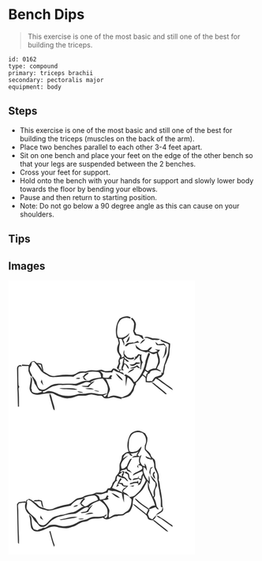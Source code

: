 # Bench Dips
> This exercise is one of the most basic and still one of the best for building the triceps.

``` 
id: 0162 
type: compound 
primary: triceps brachii 
secondary: pectoralis major 
equipment: body 
``` 

## Steps

 - This exercise is one of the most basic and still one of the best for building the triceps (muscles on the back of the arm).
 - Place two benches parallel to each other 3-4 feet apart.
 - Sit on one bench and place your feet on the edge of the other bench so that your legs are suspended between the 2 benches.
 - Cross your feet for support.
 - Hold onto the bench with your hands for support and slowly lower body towards the floor by bending your elbows.
 - Pause and then return to starting position.
 - Note: Do not go below a 90 degree angle as this can cause on your shoulders.

## Tips


## Images

<svg width="284pt" height="208pt" viewBox="0 0 284 208" xmlns="http://www.w3.org/2000/svg"><g fill="#FFF"><path d="M0 0h284v208H0V0m169.21 57.87c-5.84 8.43-6.79 19.37-4.22 29.13.43.28 1.28.84 1.7 1.12.12 2.31.64 4.56 1.29 6.76-1.36 3.19-2.85 6.52-2.53 10.07.08 3.9 2.85 6.89 4.62 10.14-.76 2.96-3.25 5.56-2.38 8.78.9 3.22-2.04 5.69-2.63 8.69.73.92 1.48 1.82 2.26 2.71 1.72-2.68.7-6.29 2.97-8.74-.27-2.04-.78-4.05-.85-6.11 1.76-1.53 4.04-2.24 6.2-3.02-.7 3.08-1.62 6.12-1.91 9.28-.33 2.92-2.83 5.92-1.06 8.81-1.92-.22-4-1.28-5.8-.01l2.93.59c-.73.47-1.47.94-2.21 1.41-2.39-1.91-5.21-4.65-8.55-3.71-.99.94-1.81 2.04-2.7 3.08-3.12.06-6.21.85-9.34.53-1.75-.51-3.36-1.38-5.1-1.92-2.94.2-5.79 1.39-8.78 1.05-4.35-.43-8.83-.68-13.03.79-3.91 1.4-8.18-.21-12.11 1.14-2.67 1.18-4.97 3.13-7.83 3.91-3.59 1.38-7.46.42-11.18.55-6.37-.27-12.64 1.01-18.9 1.99-6.46.64-11.21-4.34-16.53-7.08-.59-3.73-1.63-7.36-2.38-11.05-2.28-1.07-4.76-1.61-7.29-1.39-1.46-1.14-2.93-2.25-4.41-3.36-1.45.35-2.92.61-4.3 1.19-1.49 1.49-2.38 3.45-3.59 5.15-3.54-.33-7.09-.65-10.64-.77l-.48 2.08c3.49-.2 6.99.16 10.48.17-.13 2.39-.3 4.78-.39 7.18 1.31 3.2 2.14 6.67 4.65 9.22.35-.83.69-1.67 1.03-2.51-2.33-3.74-5.37-8.72-2.39-12.95 1.57-2.01 1.76-4.55 1.92-7 .83-.16 2.51-.47 3.34-.63 3.45 3.87 6.83 7.84 9.48 12.31 2.57 4.25 7.28 6.22 11.36 8.64 3.58 3.15 8.66 2.47 13.06 2.41 8.66-.77 17.37-.93 26.05-.51 5.21-4.22 11.99-7.13 18.81-5.82 5.83-2.6 12.49-2.1 18.67-1.34 3.73.94 4.27 5.03 4.63 8.24-6.23.91-12.71 1.59-18.2 4.93-4.13.17-8.49-.11-12.33 1.7-3.44 1.26-6.83 3.25-10.61 3.02-5.67-.28-11.34-.04-17.01.08-6.5-.39-13.49-.67-19.21 2.99-4.39 2.63-9.19 8-14.73 5.24-3.63-.99-4.52-4.98-5.52-8.07-.46-4.87-4.31-8.37-6.98-12.16-.26.96-.53 2.03.1 2.92 1.41 2.93 2.78 5.91 3.54 9.1 3.01 3.1 3.8 7.8 7.29 10.49.85.78 4.06-.2 3.33 1.55-4.71 1.87-10.54 3.41-14.81-.27-.25-1.5-.45-3.03-.61-4.55-.18.13-.53.39-.7.52.61-4.52 1.28-9.04 1.55-13.6.28-2.05-1.13-3.61-2.34-5.04 1.02 5.8-1.23 11.37-1.49 17.1-.32 3.32 1.74 6.31 4.08 8.45 3.79 2.1 8.34 2.28 12.52 1.43 5.94-1.23 12.02-2.05 18.1-1.75 2.84.68 5.01 2.86 7.77 3.75 5.82 1.98 11.71 4.84 18.02 3.61 5.38.14 9.9-3.33 15.18-3.69 3.78-.43 7.64.47 11.37-.5 2.8-.7 5.62-1.98 8.56-1.25 3.96.78 7.86 1.97 11.96 1.75 3.28-.79 4.11 3.48 7.04 3.84 4.42.85 8.66-.87 12.95-1.59 3.65.52 7.08 2.03 10.76 2.43.95 1.84 1.09.78.9-.67 4.96-1.28 10.39-1.4 14.38-5.04 1.42-2.31 3.23-4.39 4.49-6.8.99-3.14 1.1-6.73 3.61-9.15l.12-2.69c3.88-3.19 6.76-7.33 10.04-11.09 1.87 1.58 5.12 2.87 4.58 5.87.04 1.41.07 2.83.09 4.25 5.24 1.24 12.97.84 14.75-5.32 4.33.81 7.2 4.46 10.78 6.71 5.33 3.48 10.19 7.69 15.81 10.72-.67-2.91-3.6-4.09-5.73-5.75-5.87-3.93-11.29-8.47-17.18-12.36 1.92-.66 3.96-1.1 5.72-2.16 1.27-1.33 2.32-2.86 3.52-4.26.04-4.56 1.94-8.9 1.93-13.5 2.15-3.73 3.12-7.99 5.08-11.82 2.19-4.52.99-9.59 2.1-14.33.4-2.12.35-4.28.42-6.43-4.73-2.22-9.46-4.5-14.37-6.26-.13.21-.39.63-.52.83 2.67 4.5 9.05 3.56 12.79 6.84-.4 5.56-.1 11.37-2.29 16.62-1.32 3.16-1.88 6.57-3.13 9.76-2.33 5.43-2.82 11.4-3.89 17.16-.43-.35-1.29-1.06-1.72-1.41l-.2 3.75c-2.75 1.95-6.2 2.36-9.3 3.46-2.16 1.55-3.34 4.05-4.82 6.19-2.61.06-5.21.17-7.81.1-.84-3.55.1-7.01 1.18-10.38 2.02-.76 3.75-1.98 4.07-4.29 3.12-2.22 7.07-2.47 10.73-1.78 1.9.57 3.69 2.13 5.77 1.21-2.11-1.33-4.34-2.45-6.54-3.62.96-4.14 4.85-7.29 4.3-11.79.37-4.39-1.55-8.43-2.88-12.5 1.1-1.41 2.17-2.85 3.21-4.31-2.74-.14-5.41-.72-8.06-1.37 1.45 1.04 2.97 1.97 4.47 2.95-3.99 2.23-9.34 3.15-13.09-.07 1.77-1.73 3.57-3.48 4.74-5.69-3.26-.55-5.15 2.24-7.09 4.31-3.44.57-6.98.53-10.26-.77-2.14-1.47-3.99-3.3-6.06-4.87-.52-.96-1.05-1.9-1.59-2.84-.04 2.26-.01 4.84 1.82 6.48 4.16 3.19 9.39 4.19 14.25 5.84 4.26-3.17 7.62 3.37 12.05 2.33.94-.36 2.82-1.07 3.76-1.43.43 3.02 1.18 5.97 2.12 8.87 1.2 5.14-1.79 9.68-3.51 14.29-4.44-.13-8.81 1.32-12.06 4.4-1.19-.89-2.37-1.77-3.59-2.61 2.11-7.41 3.31-15.1 6.45-22.15.93-1.24-.22-3.76-1.91-2.94-1.88 3.42-2.65 7.44-4.17 11.08-1.35 11.46-6.55 22.22-14.01 30.95-.86 1.33-2.52 1.35-3.88 1.76-2.23-5.63-7.52-8.77-12.65-11.38-.77.47-1.53.95-2.29 1.43.59.43 1.77 1.3 2.35 1.73.05 5.01-.36 10.05.26 15.05 1.01-4.52 1.09-9.22 2.61-13.62 4.47 2.22 6.89 6.65 9.72 10.52-1.54 5.36-3.64 10.93-8.03 14.63-2.71 2.71-6.66 3.28-9.86 5.21-4.5-.49-8.62-2.94-13.2-2.71-3.03 0-5.65 1.75-8.46 2.64-1.54-5.12 4.55-9.09 2.68-14.21-1.49-4.84-3.61-9.49-5.86-14.02 2.94.51 5.92.68 8.89.25-.3-.78-.6-1.55-.89-2.32.23-.98 3.2-2.73.58-2.97-2.03-1.35-2.87 2.33-4.25 3.31-2.95.3-5.93.56-8.8-.42-.01-1.67-.05-3.34-.08-5-1.31-1.49-2.63-2.96-4.02-4.36 2.71.74 5.41 1.57 8.21 1.95 3.31.43 6.64-.82 9.9.18.51-1.48 1.31-2.82 2.32-4.01 1.62 1.41 3.39 2.72 5.57 3.04 3.86.64 6.96 3.21 10.64 4.39l-2.23-3.22c-1.46-.48-2.93-.93-4.41-1.32.11-.69.33-2.07.45-2.76 1.77.15 3.52.44 5.28.7-.4-.7-1.21-2.1-1.61-2.8.83-2.36 1.85-4.64 2.94-6.89 3.34 1.47 3.24 6.03 6.59 7.31-.32-4.17-3.36-7.64-7.44-8.49.09-2.03.24-4.07.45-6.1 1.48 1.18 2.96 2.38 4.32 3.71.72.03 2.15.11 2.87.14-1.49-2.42-3.93-3.92-6.36-5.26-.4-1.01-.79-2.02-1.17-3.03-1.39.6-2.77 1.23-4.12 1.9 1.64-3.76-2.58-5.62-3.26-8.93-.56-3.74-.24-7.56.71-11.21.77-2.81-.59-5.59-1.06-8.33.88 0 2.64.01 3.52.02 1.8 1.77 1.65 4.75 3.33 6.71.09.85.27 2.53.37 3.37 1.74-2.81.61-6.34-1.17-8.84 3.18-3.31 9.37-4.65 9.42-10.11-3.68 4.87-10.11 8.46-16.21 6.54-3.78-5.22-1.71-12.08-1.41-18.01 1.21-3.93 3.14-8.02 6.83-10.19a15.32 15.32 0 0 1 12.27-.38c.44-1.07.75-2.18 1.09-3.28l-.45 1.36c-5.51-3.24-11.82-.94-16.77 2.17m17.01-.11c2.46 2.06 4.92 4.71 5.15 8.08-.49 3.54-.31 7.23-1.61 10.62.77 2.1 1.48 4.24 2.65 6.17 2.27.84 4.79.8 7.03 1.77 2.28 1.22 3.6 3.9 6.16 4.63.1-2.02-1.01-3.75-1.75-5.54-3.02-.82-6.04-1.66-9.12-2.24-.87-1.55-1.76-3.09-2.65-4.63 1.34-3.41 1.82-7.07 2.03-10.71-.47-3.7-2.96-6.81-5.55-9.34-.78.39-1.56.78-2.34 1.19m-2.07 26.58c-1.84 3.07-3.67 6.19-4.83 9.58 4.28-.81 5.27-5.88 4.83-9.58m22.42 2.26c1.79.29 3.59.41 5.38.72 3.01.96 5.73 3.13 9.05 2.82 3.35-.27 7.04.99 10.05-.99-3.86-1.35-7.92-1.29-11.92-1.59-4.12-1.21-8.36-3.29-12.56-.96m-6.04 9.59c3.01-1.9 5.72-4.34 7.85-7.19-3.87.58-6.6 3.64-7.85 7.19m-10.32-1.45l.08-1.07c-3.06.76-6.33.29-9.3 1.35-1.46 1.26-2.65 2.79-3.92 4.23.62.14 1.86.43 2.48.57 1.33-1.05 2.65-2.12 3.94-3.23 5.73-.47 11.19-2.99 16.98-2.39-1.82-.21-2.89-1.09-3.21-2.65-2.38 1.01-4.73 2.06-7.05 3.19m33.3-1.57c.75 1.58 1.36 3.24 2.36 4.68 3.46.45 6.99.46 10.43-.22 1.09.94 2.2 1.86 3.35 2.74-1.67 6.09-1.35 12.86-5.35 18.12 2.54-1.6 3.79-4.4 5.27-6.89 1.77-3.18 1.02-6.94 1.13-10.4-1.38-1.89-2.49-3.99-4.06-5.74-3.03.66-6.08 1.25-9.2 1.02a11.619 11.619 0 0 0-3.93-3.31m-46.95 22.32c1.32.85 2.59 1.78 3.78 2.81 3.66 1.51 8.2 2.53 11.51-.34-.61-.49-1.22-.98-1.82-1.46-2.79 1.8-6.22.72-9.17-.01-1.51-1.74-2.89-3.58-4.49-5.24.06-1.94.09-3.88.02-5.81-1.72 3.25-1.64 6.86.17 10.05m15.47.19c.39.64.76 1.28 1.13 1.92-.96 1.23-1.9 2.48-2.78 3.77 3.8-1.46 6.69-4.5 8.75-7.94.45.54.9 1.08 1.36 1.62-2.07 4.18 1.77 7.92.63 12.07-.34 2.49-.4 5-.47 7.51l1.25-.05c.18-3.71.71-7.44 2.59-10.69-2.83-3.35-2.25-7.68-1.94-11.71l.27-.21-2.43.52c-3.7-3.46-4.29 4.81-8.36 3.19m-7.72 11.72c2.88 3.56 8.03 2.33 10.72-.8 2.18-.04 4.43-.3 6.21-1.73-2.41-.36-4.83-.51-7.26-.68-2.2 3.36-6.06 3.48-9.67 3.21m-171 5.75c.06 10.29.52 20.57.46 30.86.71 9.12.58 18.29.94 27.43h1.57c-.04-9.19.11-18.38-.73-27.54 1.05-1.38 1.68-3.43.04-4.62-.48-7.43-.24-14.88-.42-22.31.07-1.83-.22-3.76.45-5.5.71-2.07 3.41-.79 4.92-1.29-.52-.66-1.03-1.32-1.55-1.98-2.92-.13-5.63 1.94-5.68 4.95m171.71-.12c3.59 1.21 7.19.21 10.04-2.12 1.55 1.06 3.08 2.68 5.13 1.74a189.56 189.56 0 0 1-4.23-4.28c-3.2 2.59-7.2 3.28-10.94 4.66m-3.4 7.53c3.37-2.27 7.98-3.33 10.19-6.93-4.21.83-8.06 3.11-10.19 6.93m-67.12 4.47c-1.12-.01-2.24-.03-3.35-.04l2.72.07-3.09 3.41c1.18-.91 2.27-1.95 3.34-2.99-.76 3.34 1.72 6.37 5.18 5.47-1.4-1.32-3.18-2.32-4.07-4.1 1.73-2.27 4.21-3.75 6.44-5.46l.16-1.9c-2.78 1.32-5.97 2.54-7.33 5.54m48.77-4c2.75 4.27 6.06 8.43 10.61 10.87-.15-.57-.46-1.69-.62-2.25-2.86-3.34-6.04-6.57-9.99-8.62m-60.98 7.61c2.47.58 5.16 1.01 7.45-.37-2.43-1.29-5.07-.64-7.45.37m-51.47 1.61c-.47 1.21-.94 2.43-1.42 3.65 1.23 1.8 2.54 3.55 3.84 5.31-.78-3-1.67-5.96-2.42-8.96m166.88 4.24c6.62 6.54 14.42 11.73 21.29 17.99.56-.04 1.67-.11 2.23-.15-4.71-4.87-10.4-8.64-15.49-13.08-2.53-1.79-4.62-4.79-8.03-4.76M62.87 171.24c-.06.94-.16 2.81-.21 3.74 1.39 5.4 3.16 10.69 4.55 16.08.64 2.16.96 4.73 3.15 5.96.63-4.55-1.68-8.76-2.68-13.09-1.54-4.25-1.61-9.23-4.81-12.69z"/><path d="M45.06 126.74c1.45.34 2.91.68 4.37 1.01.79 2.86 1.55 5.72 2.32 8.58-1.44-3.72-4.22-6.55-6.69-9.59zM204.71 142.25c1.1-1.82 2.13-3.69 3.37-5.43 1.48.9 2.88 1.95 4.28 2.99-.75.71-1.5 1.41-2.24 2.12-.24 1.35-.48 2.71-.74 4.06-1.55-1.26-3.09-2.53-4.67-3.74zM124.83 154.19c5.87-3.31 12.4-5.82 19.27-5.14 2.91 3.92 6.48 7.9 7 12.97.8 3.04.03 6.11-.58 9.11-2.87.5-5.66 1.46-8.58 1.66-4.75-.05-9.29-1.7-14.01-2.01-5.01-.57-9.85 1.4-14.85 1.19-2.56.07-5.22-.3-7.68.61-7.23 2.94-15.34 3.13-22.94 1.73-6.8-1.36-12.48-6.21-19.56-6.52-3.61-1-6.43 2.92-9.95 2.1-.2-.35-.59-1.06-.78-1.41 6.63-1.23 11.07-7.18 17.72-8.31 3.03-.52 5.96-2.01 9.09-1.71 5.34.38 10.68-.51 16.02.07 3.63-.03 7.34 1.98 10.86.34 3.12-1.3 6.42-2.17 9.47-3.64 3.28-1.6 7.26-1.33 10.42.42-1.94 1.07-3.45 2.69-5.12 4.11-3.13.42-6.32-.06-9.46.38 3.45 1.53 7.26 1.49 10.95 1.66 1.41-1.5 2.74-3.08 4.09-4.63 2.09-1.24 3.66-3.11 5.27-4.88-1.24.54-3.73 1.63-4.97 2.17l1.08.87c-.92-.38-1.85-.76-2.76-1.14m-47.43 9.23c6.98 2.17 14.39 1.14 21.54 2.07 2.08.25 4.19.27 6.28.17-4.04-2.14-8.76-2.16-13.21-2.28-4.87-.01-9.74-.16-14.61.04m39.32.57c4.45.91 9.04 1 13.57 1.2-3.97-2.63-9.13-1.89-13.57-1.2m13.7 2.97c2.3.86 4.69 1.45 7.11 1.87l.12-.96c-2.41-.28-4.8-1.83-7.23-.91m-25.37 1.06c2.33 2.61 6.09 2.21 9.26 2.61-2.64-2.03-6.1-2.21-9.26-2.61zM144.33 174.65c2.14-.96 4.22-2.06 6.35-3.06-.65 2.19-2.34 3.65-3.95 5.13l-2.4-2.07z"/></g><g fill="#333"><path d="M169.21 57.87c4.95-3.11 11.26-5.41 16.77-2.17l.45-1.36c-.34 1.1-.65 2.21-1.09 3.28a15.32 15.32 0 0 0-12.27.38c-3.69 2.17-5.62 6.26-6.83 10.19-.3 5.93-2.37 12.79 1.41 18.01 6.1 1.92 12.53-1.67 16.21-6.54-.05 5.46-6.24 6.8-9.42 10.11 1.78 2.5 2.91 6.03 1.17 8.84-.1-.84-.28-2.52-.37-3.37-1.68-1.96-1.53-4.94-3.33-6.71-.88-.01-2.64-.02-3.52-.02.47 2.74 1.83 5.52 1.06 8.33-.95 3.65-1.27 7.47-.71 11.21.68 3.31 4.9 5.17 3.26 8.93 1.35-.67 2.73-1.3 4.12-1.9.38 1.01.77 2.02 1.17 3.03 2.43 1.34 4.87 2.84 6.36 5.26-.72-.03-2.15-.11-2.87-.14-1.36-1.33-2.84-2.53-4.32-3.71-.21 2.03-.36 4.07-.45 6.1 4.08.85 7.12 4.32 7.44 8.49-3.35-1.28-3.25-5.84-6.59-7.31-1.09 2.25-2.11 4.53-2.94 6.89.4.7 1.21 2.1 1.61 2.8-1.76-.26-3.51-.55-5.28-.7-.12.69-.34 2.07-.45 2.76 1.48.39 2.95.84 4.41 1.32l2.23 3.22c-3.68-1.18-6.78-3.75-10.64-4.39-2.18-.32-3.95-1.63-5.57-3.04-1.01 1.19-1.81 2.53-2.32 4.01-3.26-1-6.59.25-9.9-.18-2.8-.38-5.5-1.21-8.21-1.95 1.39 1.4 2.71 2.87 4.02 4.36.03 1.66.07 3.33.08 5 2.87.98 5.85.72 8.8.42 1.38-.98 2.22-4.66 4.25-3.31 2.62.24-.35 1.99-.58 2.97.29.77.59 1.54.89 2.32-2.97.43-5.95.26-8.89-.25 2.25 4.53 4.37 9.18 5.86 14.02 1.87 5.12-4.22 9.09-2.68 14.21 2.81-.89 5.43-2.64 8.46-2.64 4.58-.23 8.7 2.22 13.2 2.71 3.2-1.93 7.15-2.5 9.86-5.21 4.39-3.7 6.49-9.27 8.03-14.63-2.83-3.87-5.25-8.3-9.72-10.52-1.52 4.4-1.6 9.1-2.61 13.62-.62-5-.21-10.04-.26-15.05-.58-.43-1.76-1.3-2.35-1.73.76-.48 1.52-.96 2.29-1.43 5.13 2.61 10.42 5.75 12.65 11.38 1.36-.41 3.02-.43 3.88-1.76 7.46-8.73 12.66-19.49 14.01-30.95 1.52-3.64 2.29-7.66 4.17-11.08 1.69-.82 2.84 1.7 1.91 2.94-3.14 7.05-4.34 14.74-6.45 22.15 1.22.84 2.4 1.72 3.59 2.61 3.25-3.08 7.62-4.53 12.06-4.4 1.72-4.61 4.71-9.15 3.51-14.29-.94-2.9-1.69-5.85-2.12-8.87-.94.36-2.82 1.07-3.76 1.43-4.43 1.04-7.79-5.5-12.05-2.33-4.86-1.65-10.09-2.65-14.25-5.84-1.83-1.64-1.86-4.22-1.82-6.48.54.94 1.07 1.88 1.59 2.84 2.07 1.57 3.92 3.4 6.06 4.87 3.28 1.3 6.82 1.34 10.26.77 1.94-2.07 3.83-4.86 7.09-4.31-1.17 2.21-2.97 3.96-4.74 5.69 3.75 3.22 9.1 2.3 13.09.07-1.5-.98-3.02-1.91-4.47-2.95 2.65.65 5.32 1.23 8.06 1.37-1.04 1.46-2.11 2.9-3.21 4.31 1.33 4.07 3.25 8.11 2.88 12.5.55 4.5-3.34 7.65-4.3 11.79 2.2 1.17 4.43 2.29 6.54 3.62-2.08.92-3.87-.64-5.77-1.21-3.66-.69-7.61-.44-10.73 1.78-.32 2.31-2.05 3.53-4.07 4.29-1.08 3.37-2.02 6.83-1.18 10.38 2.6.07 5.2-.04 7.81-.1 1.48-2.14 2.66-4.64 4.82-6.19 3.1-1.1 6.55-1.51 9.3-3.46l.2-3.75c.43.35 1.29 1.06 1.72 1.41 1.07-5.76 1.56-11.73 3.89-17.16 1.25-3.19 1.81-6.6 3.13-9.76 2.19-5.25 1.89-11.06 2.29-16.62-3.74-3.28-10.12-2.34-12.79-6.84.13-.2.39-.62.52-.83 4.91 1.76 9.64 4.04 14.37 6.26-.07 2.15-.02 4.31-.42 6.43-1.11 4.74.09 9.81-2.1 14.33-1.96 3.83-2.93 8.09-5.08 11.82.01 4.6-1.89 8.94-1.93 13.5-1.2 1.4-2.25 2.93-3.52 4.26-1.76 1.06-3.8 1.5-5.72 2.16 5.89 3.89 11.31 8.43 17.18 12.36 2.13 1.66 5.06 2.84 5.73 5.75-5.62-3.03-10.48-7.24-15.81-10.72-3.58-2.25-6.45-5.9-10.78-6.71-1.78 6.16-9.51 6.56-14.75 5.32-.02-1.42-.05-2.84-.09-4.25.54-3-2.71-4.29-4.58-5.87-3.28 3.76-6.16 7.9-10.04 11.09l-.12 2.69c-2.51 2.42-2.62 6.01-3.61 9.15-1.26 2.41-3.07 4.49-4.49 6.8-3.99 3.64-9.42 3.76-14.38 5.04.19 1.45.05 2.51-.9.67-3.68-.4-7.11-1.91-10.76-2.43-4.29.72-8.53 2.44-12.95 1.59-2.93-.36-3.76-4.63-7.04-3.84-4.1.22-8-.97-11.96-1.75-2.94-.73-5.76.55-8.56 1.25-3.73.97-7.59.07-11.37.5-5.28.36-9.8 3.83-15.18 3.69-6.31 1.23-12.2-1.63-18.02-3.61-2.76-.89-4.93-3.07-7.77-3.75-6.08-.3-12.16.52-18.1 1.75-4.18.85-8.73.67-12.52-1.43-2.34-2.14-4.4-5.13-4.08-8.45.26-5.73 2.51-11.3 1.49-17.1 1.21 1.43 2.62 2.99 2.34 5.04-.27 4.56-.94 9.08-1.55 13.6.17-.13.52-.39.7-.52.16 1.52.36 3.05.61 4.55 4.27 3.68 10.1 2.14 14.81.27.73-1.75-2.48-.77-3.33-1.55-3.49-2.69-4.28-7.39-7.29-10.49-.76-3.19-2.13-6.17-3.54-9.1-.63-.89-.36-1.96-.1-2.92 2.67 3.79 6.52 7.29 6.98 12.16 1 3.09 1.89 7.08 5.52 8.07 5.54 2.76 10.34-2.61 14.73-5.24 5.72-3.66 12.71-3.38 19.21-2.99 5.67-.12 11.34-.36 17.01-.08 3.78.23 7.17-1.76 10.61-3.02 3.84-1.81 8.2-1.53 12.33-1.7 5.49-3.34 11.97-4.02 18.2-4.93-.36-3.21-.9-7.3-4.63-8.24-6.18-.76-12.84-1.26-18.67 1.34-6.82-1.31-13.6 1.6-18.81 5.82-8.68-.42-17.39-.26-26.05.51-4.4.06-9.48.74-13.06-2.41-4.08-2.42-8.79-4.39-11.36-8.64-2.65-4.47-6.03-8.44-9.48-12.31-.83.16-2.51.47-3.34.63-.16 2.45-.35 4.99-1.92 7-2.98 4.23.06 9.21 2.39 12.95-.34.84-.68 1.68-1.03 2.51-2.51-2.55-3.34-6.02-4.65-9.22.09-2.4.26-4.79.39-7.18-3.49-.01-6.99-.37-10.48-.17l.48-2.08c3.55.12 7.1.44 10.64.77 1.21-1.7 2.1-3.66 3.59-5.15 1.38-.58 2.85-.84 4.3-1.19 1.48 1.11 2.95 2.22 4.41 3.36 2.53-.22 5.01.32 7.29 1.39.75 3.69 1.79 7.32 2.38 11.05 5.32 2.74 10.07 7.72 16.53 7.08 6.26-.98 12.53-2.26 18.9-1.99 3.72-.13 7.59.83 11.18-.55 2.86-.78 5.16-2.73 7.83-3.91 3.93-1.35 8.2.26 12.11-1.14 4.2-1.47 8.68-1.22 13.03-.79 2.99.34 5.84-.85 8.78-1.05 1.74.54 3.35 1.41 5.1 1.92 3.13.32 6.22-.47 9.34-.53.89-1.04 1.71-2.14 2.7-3.08 3.34-.94 6.16 1.8 8.55 3.71.74-.47 1.48-.94 2.21-1.41l-2.93-.59c1.8-1.27 3.88-.21 5.8.01-1.77-2.89.73-5.89 1.06-8.81.29-3.16 1.21-6.2 1.91-9.28-2.16.78-4.44 1.49-6.2 3.02.07 2.06.58 4.07.85 6.11-2.27 2.45-1.25 6.06-2.97 8.74-.78-.89-1.53-1.79-2.26-2.71.59-3 3.53-5.47 2.63-8.69-.87-3.22 1.62-5.82 2.38-8.78-1.77-3.25-4.54-6.24-4.62-10.14-.32-3.55 1.17-6.88 2.53-10.07-.65-2.2-1.17-4.45-1.29-6.76-.42-.28-1.27-.84-1.7-1.12-2.57-9.76-1.62-20.7 4.22-29.13M45.06 126.74c2.47 3.04 5.25 5.87 6.69 9.59-.77-2.86-1.53-5.72-2.32-8.58-1.46-.33-2.92-.67-4.37-1.01m159.65 15.51c1.58 1.21 3.12 2.48 4.67 3.74.26-1.35.5-2.71.74-4.06.74-.71 1.49-1.41 2.24-2.12-1.4-1.04-2.8-2.09-4.28-2.99-1.24 1.74-2.27 3.61-3.37 5.43m-79.88 11.94c.91.38 1.84.76 2.76 1.14l-1.08-.87c1.24-.54 3.73-1.63 4.97-2.17-1.61 1.77-3.18 3.64-5.27 4.88-1.35 1.55-2.68 3.13-4.09 4.63-3.69-.17-7.5-.13-10.95-1.66 3.14-.44 6.33.04 9.46-.38 1.67-1.42 3.18-3.04 5.12-4.11-3.16-1.75-7.14-2.02-10.42-.42-3.05 1.47-6.35 2.34-9.47 3.64-3.52 1.64-7.23-.37-10.86-.34-5.34-.58-10.68.31-16.02-.07-3.13-.3-6.06 1.19-9.09 1.71-6.65 1.13-11.09 7.08-17.72 8.31.19.35.58 1.06.78 1.41 3.52.82 6.34-3.1 9.95-2.1 7.08.31 12.76 5.16 19.56 6.52 7.6 1.4 15.71 1.21 22.94-1.73 2.46-.91 5.12-.54 7.68-.61 5 .21 9.84-1.76 14.85-1.19 4.72.31 9.26 1.96 14.01 2.01 2.92-.2 5.71-1.16 8.58-1.66.61-3 1.38-6.07.58-9.11-.52-5.07-4.09-9.05-7-12.97-6.87-.68-13.4 1.83-19.27 5.14m19.5 20.46l2.4 2.07c1.61-1.48 3.3-2.94 3.95-5.13-2.13 1-4.21 2.1-6.35 3.06z"/><path d="M186.22 57.76c.78-.41 1.56-.8 2.34-1.19 2.59 2.53 5.08 5.64 5.55 9.34-.21 3.64-.69 7.3-2.03 10.71.89 1.54 1.78 3.08 2.65 4.63 3.08.58 6.1 1.42 9.12 2.24.74 1.79 1.85 3.52 1.75 5.54-2.56-.73-3.88-3.41-6.16-4.63-2.24-.97-4.76-.93-7.03-1.77-1.17-1.93-1.88-4.07-2.65-6.17 1.3-3.39 1.12-7.08 1.61-10.62-.23-3.37-2.69-6.02-5.15-8.08zM184.15 84.34c.44 3.7-.55 8.77-4.83 9.58 1.16-3.39 2.99-6.51 4.83-9.58zM206.57 86.6c4.2-2.33 8.44-.25 12.56.96 4 .3 8.06.24 11.92 1.59-3.01 1.98-6.7.72-10.05.99-3.32.31-6.04-1.86-9.05-2.82-1.79-.31-3.59-.43-5.38-.72zM200.53 96.19c1.25-3.55 3.98-6.61 7.85-7.19-2.13 2.85-4.84 5.29-7.85 7.19zM190.21 94.74c2.32-1.13 4.67-2.18 7.05-3.19.32 1.56 1.39 2.44 3.21 2.65-5.79-.6-11.25 1.92-16.98 2.39-1.29 1.11-2.61 2.18-3.94 3.23-.62-.14-1.86-.43-2.48-.57 1.27-1.44 2.46-2.97 3.92-4.23 2.97-1.06 6.24-.59 9.3-1.35l-.08 1.07zM223.51 93.17c1.55.8 2.87 1.92 3.93 3.31 3.12.23 6.17-.36 9.2-1.02 1.57 1.75 2.68 3.85 4.06 5.74-.11 3.46.64 7.22-1.13 10.4-1.48 2.49-2.73 5.29-5.27 6.89 4-5.26 3.68-12.03 5.35-18.12-1.15-.88-2.26-1.8-3.35-2.74-3.44.68-6.97.67-10.43.22-1-1.44-1.61-3.1-2.36-4.68zM176.56 115.49c-1.81-3.19-1.89-6.8-.17-10.05.07 1.93.04 3.87-.02 5.81 1.6 1.66 2.98 3.5 4.49 5.24 2.95.73 6.38 1.81 9.17.01.6.48 1.21.97 1.82 1.46-3.31 2.87-7.85 1.85-11.51.34a33.35 33.35 0 0 0-3.78-2.81z"/><path d="M192.03 115.68c4.07 1.62 4.66-6.65 8.36-3.19l2.43-.52-.27.21c-.31 4.03-.89 8.36 1.94 11.71-1.88 3.25-2.41 6.98-2.59 10.69l-1.25.05c.07-2.51.13-5.02.47-7.51 1.14-4.15-2.7-7.89-.63-12.07-.46-.54-.91-1.08-1.36-1.62-2.06 3.44-4.95 6.48-8.75 7.94.88-1.29 1.82-2.54 2.78-3.77-.37-.64-.74-1.28-1.13-1.92z"/><path d="M184.31 127.4c3.61.27 7.47.15 9.67-3.21 2.43.17 4.85.32 7.26.68-1.78 1.43-4.03 1.69-6.21 1.73-2.69 3.13-7.84 4.36-10.72.8zM13.31 133.15c.05-3.01 2.76-5.08 5.68-4.95.52.66 1.03 1.32 1.55 1.98-1.51.5-4.21-.78-4.92 1.29-.67 1.74-.38 3.67-.45 5.5.18 7.43-.06 14.88.42 22.31 1.64 1.19 1.01 3.24-.04 4.62.84 9.16.69 18.35.73 27.54h-1.57c-.36-9.14-.23-18.31-.94-27.43.06-10.29-.4-20.57-.46-30.86zM185.02 133.03c3.74-1.38 7.74-2.07 10.94-4.66 1.38 1.45 2.8 2.87 4.23 4.28-2.05.94-3.58-.68-5.13-1.74-2.85 2.33-6.45 3.33-10.04 2.12z"/><path d="M181.62 140.56c2.13-3.82 5.98-6.1 10.19-6.93-2.21 3.6-6.82 4.66-10.19 6.93zM114.5 145.03c1.36-3 4.55-4.22 7.33-5.54l-.16 1.9c-2.23 1.71-4.71 3.19-6.44 5.46.89 1.78 2.67 2.78 4.07 4.1-3.46.9-5.94-2.13-5.18-5.47-1.07 1.04-2.16 2.08-3.34 2.99l3.09-3.41-2.72-.07c1.11.01 2.23.03 3.35.04zM163.27 141.03c3.95 2.05 7.13 5.28 9.99 8.62.16.56.47 1.68.62 2.25-4.55-2.44-7.86-6.6-10.61-10.87zM102.29 148.64c2.38-1.01 5.02-1.66 7.45-.37-2.29 1.38-4.98.95-7.45.37zM50.82 150.25c.75 3 1.64 5.96 2.42 8.96-1.3-1.76-2.61-3.51-3.84-5.31.48-1.22.95-2.44 1.42-3.65zM217.7 154.49c3.41-.03 5.5 2.97 8.03 4.76 5.09 4.44 10.78 8.21 15.49 13.08-.56.04-1.67.11-2.23.15-6.87-6.26-14.67-11.45-21.29-17.99zM77.4 163.42c4.87-.2 9.74-.05 14.61-.04 4.45.12 9.17.14 13.21 2.28-2.09.1-4.2.08-6.28-.17-7.15-.93-14.56.1-21.54-2.07zM116.72 163.99c4.44-.69 9.6-1.43 13.57 1.2-4.53-.2-9.12-.29-13.57-1.2zM130.42 166.96c2.43-.92 4.82.63 7.23.91l-.12.96c-2.42-.42-4.81-1.01-7.11-1.87zM105.05 168.02c3.16.4 6.62.58 9.26 2.61-3.17-.4-6.93 0-9.26-2.61zM62.87 171.24c3.2 3.46 3.27 8.44 4.81 12.69 1 4.33 3.31 8.54 2.68 13.09-2.19-1.23-2.51-3.8-3.15-5.96-1.39-5.39-3.16-10.68-4.55-16.08.05-.93.15-2.8.21-3.74z"/></g></svg>
<svg width="284pt" height="208pt" viewBox="0 0 284 208" xmlns="http://www.w3.org/2000/svg"><g fill="#FFF"><path d="M0 0h284v208H0V0m184.64 27.49c-3.49 7.54-5.16 16.87-1.53 24.66-4.02.4-7.3 3.28-10.08 6-.57 3.18-.82 6.5-2.43 9.38-2.94 4.77-.19 10.71-2.42 15.69-1.01 2.4-3.13 4.06-4.57 6.18-.79 2.1-1.05 4.36-1.68 6.51-1.15 1.72-3.28 2.81-3.7 4.98-.49 2.47-1.85 4.58-3.27 6.6a13.8 13.8 0 0 0-3.74.54c-1.3 1.91-2.13 4.45-4.77 4.78-4.17 2.28-8.95 1.04-13.34 1.65-5.99 3.69-13.64 2.27-19.48 6.22-3.21 1.9-7.37 1.1-10.47 3.3-4.33 2.86-7.72 7.74-13.29 8.25-6.91.76-13.47 3.16-19.95 5.56-4.02 2.21-9.12 2.79-13.33.78-3.92-1.67-8.82-1.94-11.53-5.62-2.15-2.6-5.3-3.99-7.7-6.27-.53-.27-1.58-.81-2.11-1.07.08-.4.25-1.19.33-1.58-.21.33-.62.99-.83 1.32-.96-.51-1.93-1.02-2.89-1.53-2.17 1.03-5.11 1.61-4.95 4.74-.25-.27-.74-.8-.99-1.06-3.38.43-6.79.74-10.14 1.35-.96.91-1.71 2.02-2.52 3.06.27 19.36.86 38.69 1.44 58.04-.16 1.01.83 1.46 1.43 2.04.61-8.7-.5-17.37-.51-26.06-.21-8.31-.37-16.63-.41-24.94.07-3.47-1.51-7.47 1.03-10.42 3.32-1.06 6.83-1.09 10.27-.96-2.95 6.46.31 14.38 6.02 18.17 4.5 2.89 5.75 8.62 10 11.75 2.86 2.2 4.23 6.67 8.41 6.71 5.28.81 8.9-3.82 12.24-7.13 2.89-3.35 7.07-5.02 10.82-7.16 3.19-1.82 7.07-1.43 10.44-2.83 5.62-2.2 11.74-2.09 17.61-3.06 6.72-2.65 11.46-9.34 19.11-9.77.39.66.78 1.31 1.16 1.98-1.26 1.5-2.23 3.32-3.83 4.49-2.73.78-5.58.93-8.33 1.61.36.24 1.09.7 1.45.94 3.38-.01 6.85-.57 9.99-1.81 1.57-4.11 4.53-7.36 7.03-10.91-2.52 1.25-4.43 3.34-6.34 5.35.19-.73.58-2.2.78-2.93l.36.29c4.1-4.6 9.96-7.18 15.76-8.9 4.68 3.23 9.09 7.28 11.19 12.68.94 3.68.34 7.53.3 11.27-.78.92-1.55 1.85-2.3 2.79l-2.67-1.74c1.04-.66 2.08-1.32 3.14-1.96.23-.95.46-1.91.7-2.85-4.82 5.7-12.84 3.89-19.37 4.4-4.67.03-8.32 3.25-12.68 4.36-4.07 1.21-8.47 1.65-12.08 4.05-8.69 5.36-19.51 7.51-29.42 4.59-4.38-1.36-9.08-1.39-13.53-.34-2.93 1.88-5.82 4.73-9.65 3.93-.85.5-1.7 1.01-2.54 1.52-2.18.23-4.12 1.23-6 2.27-1.9-.47-3.79-.96-5.64-1.58-.49-1.04-.98-2.09-1.47-3.13-1.82-4.15-1.47-8.76-1.97-13.16-.09-2.38-1.4-4.64-3.71-5.49 2.25 5.84 1.75 12.13 2.95 18.16.36 2.84 2.77 4.8 4.9 6.42 12.21 3.86 22.29-9.91 34.48-6.29 4.56 1.49 9.36 2.02 14.14 2 4.45.24 8.52-1.84 12.69-3.05 3-1.64 5.77-3.72 8.98-5.01 3.94-2.29 8.94-1.21 12.67-4.01 6.41-4.28 14.46-1.42 21.41-4.01 1.63 1.01 3.12 2.6 5.17 2.6 5.97.41 10.21-5.34 16.29-4.62 3.02-1.46 6.46-.81 9.65-1.55 1.68-.93 3.09-2.29 4.79-3.18 1.98-.88 4.44-1.15 5.68-3.15 2.01-2.82 2.97-6.27 4.02-9.52-.4-3.68.47-7.14 1.21-10.68 4.81-3.61 9.4-7.59 13.39-12.11 3.1-4.14 4.95-9.04 7.74-13.37 1.46 5.02-.74 10.77 2.59 15.26 2.97 7.35 7.11 14.27 8.89 22.07-3.94-.22-7.19 1.81-9.66 4.71-4.77-3.99-10.31-7-14.86-11.26-1.98-1.64-3.61-4.12-6.43-4.23 5.27 7.36 13.55 11.5 20.65 16.8-.9 2.24-1.97 4.4-2.89 6.63-4.36-3.83-9.05-7.24-13.52-10.94-2.15-1.65-4.15-3.79-7.02-4.04 4.11 4.6 9.41 7.89 14.09 11.86 2.98 2.67 7.22 4.54 8.29 8.74.59 3.52 4.8 3.53 7.54 4.15 2.73-1.8 5.13-4.37 5.67-7.72-2.23 1.78-3.95 4.09-5.91 6.14a94.38 94.38 0 0 1-4.58-2.08c-.76-1.91-1.72-3.76-2.34-5.73.74-2.29 2-4.38 2.87-6.63l-1.91-.86c3.79 0 7.11-2.06 10.66-3.12 1.62 1.18 2.75 4.01 5.12 3.23-.85-1.55-2.04-2.87-3.16-4.22-.99-4.55-1.69-9.33-4.32-13.28 3.13-3.12 1.14-7.83 1.83-11.67.72-2.57 2.14-4.86 3.1-7.34-.5-1.66-.52-3.57-1.75-4.91-2.53-3.58-5.16-7.13-8.33-10.18.02-3.26.08-6.55.6-9.78 1.11-1.09 2.38-2.01 3.53-3.06-1.35.35-2.69.76-4.01 1.18-.81 2.44-1.78 4.9-1.93 7.5 2.2 5.46 4.23 11.64 9.19 15.23.48 3.41.06 6.86-1.55 9.94-1.73 3.01-1.27 6.52-.77 9.79-.38.63-.77 1.26-1.16 1.89-1.07-3.7-3.31-6.89-4.6-10.51-1.59-3.75-1.85-7.86-2.68-11.81.79 1.11 1.59 2.21 2.4 3.32-.29-4.4.33-9.05-1.71-13.13-.3 2.72-.09 5.45.04 8.17-4.09-3.15-5.67-8.11-7.5-12.7-1.14-2.74-.48-5.75-.54-8.61.97.61 1.94 1.23 2.9 1.85.72 1.33 1.48 2.65 2.33 3.9-.22-3.93-.64-8.47-3.8-11.21.2 1.48.43 2.97.68 4.45-1.22-.43-2.44-.83-3.67-1.22-1.35-1.96-2.79-3.9-3.61-6.15-.63-3.53 1.19-6.75 2.23-10a91.67 91.67 0 0 0-3.2 2.39c-.96-.71-1.9-1.43-2.83-2.18 2.48-4.07 5.54-8.2 5.98-13.09-3.05 2.42-4.75 6.59-8.86 7.51-2.95.58-6.54 1.69-9.23-.11-2.15-4.59-1.06-9.7-1.04-14.55-.2-3.72 1.88-6.97 3.7-10.03 3.85-5.11 11.16-5.23 16.75-3.34 5.66 4.23 7.35 12.92 3.67 18.91.17 2.67-.96 5.73 1.09 7.94 3.37 3.48 6.89 7.12 8.3 11.91-2.73-1.21-5.44-2.48-8.32-3.26 1 4.3 6.48 3.65 9.63 5.36.12-.42.34-1.25.45-1.66 1.54 3.19 3.31 6.53 3.05 10.19-.23 4.61 2.77 8.44 4.5 12.47 1.15 3.91-.3 8.1 1.03 11.99.81 2.96.36 6.1 1.24 9.05 1.36 4.39 1.27 9.06 2.42 13.51 1.58 5.21.76 10.71 1.05 16.07.63.1 1.9.31 2.53.41-.55 1.96-.42 4.5-2.4 5.7-2.9 1.83-5.77 3.73-8.02 6.37 3.67-1.06 6.91-3.25 9.88-5.56 3.09-3.32.08-7.32.27-11.08-.06-7.43-1.36-14.78-2.74-22.06-1.24-5-.92-10.31-2.95-15.13 1.76-6.69-1.79-13.01-4.38-18.94-.48-3.8-.11-7.83-1.62-11.44-2.12-2.33-5.47-3.85-5.92-7.32-.93-3.94-4.82-5.86-7.4-8.59-1.2-5.09 2.3-9.55 2.21-14.59.8-3.76-1.85-6.92-3.57-9.99-3.63-1.42-6.95-3.98-11.01-3.9-4.81.75-10.23 2.61-12.26 7.47m38.68 65.84c-.12-2.3-.9-4.45-1.89-6.5.66-1.44 2.18-2.95.87-4.51-4.37 2.65-2.74 8.63 1.02 11.01M38.3 127.51c3.69-.06 7.4-.5 11.08-.02 1.23 3.31.88 7.57 4.1 9.78-.71-3.5-1.62-6.96-2.32-10.47-1.94-.76-3.93-1.76-6.09-1.38-2.33.42-5.44-.45-6.77 2.09m78.41 20.06c4.3-.23 8.53-1.01 12.78-1.66-3.87-2.71-9.01-.2-12.78 1.66m108.57 1.48c1.77 2.18 4.23 3.59 6.79 4.65 5.87 4.26 11.71 8.57 17.77 12.54l-.32-2.26c-6.03-3.68-11.26-8.6-17.58-11.79-2.03-1.43-4-3.2-6.66-3.14m-147.59 6.08c1.08.33 2.14.92 3.31.69 4.92-.49 9.82-1.26 14.65-2.35 3.28-.57 6.66-.79 9.77-2.08-9.54-1.8-18.39 3.03-27.73 3.74m28.56-.92c2.95 1.03 6.1.58 9.12.16-2.89-1.32-6.11-.55-9.12-.16m113.43 2.05c5.41 4.55 11.08 8.79 16.55 13.26 2.14 1.68 4.18 3.78 6.97 4.31-.91-1.4-1.99-2.69-3.34-3.68-5.47-4.21-10.81-8.57-16.23-12.84-1.18-.74-2.39-2.2-3.95-1.05M62.4 173.35c2.48 7.75 4.02 15.87 7.15 23.38.33-.86.64-1.72.92-2.58-2.71-7.05-4.49-14.43-6.44-21.71-.55.3-1.09.6-1.63.91z"/><path d="M186.15 55.14c3.93-.89 8.18-.84 11.67-3.27-.85 1.54-1.68 3.09-2.55 4.62-.01.45-.02 1.34-.03 1.79-2.64-.24-5.58.46-7.04 2.86 3.8-.93 7.69-1 11.58-1.01-1.66 3.35-1.35 6.91.12 10.27-1.43 1.12-2.75 2.37-4.08 3.61.64 1.11 1.29 2.22 1.96 3.31l-.33-4.74c2.2-.09 4.16.8 5.91 2.05.2 1.01.42 2.02.64 3.03-3.67 4.23-9.51 5-13.78 8.43-.19.57-.57 1.71-.75 2.28 4.65-2.47 9.32-4.98 14.36-6.61.29 1.73 1.48 3.64-.13 5.06-1.57 1.85-1.47 4.33-1.71 6.61-1.29-.38-2.57-.75-3.85-1.15.19-1.21.35-2.42.47-3.64-.61 1.06-1.12 2.18-1.57 3.31-2.51 1.04-7.51-.36-7.86 3.39 3.05-.5 6.05-1.23 9.02-2.08 1.14.84 2.29 1.65 3.45 2.45-.83 1.78-1.77 3.57-3.38 4.77-.37-1.45-.71-2.92-1.01-4.39-.49.51-.97 1.01-1.45 1.52-1.83.09-3.66.27-5.48.47-1.51 1.66-6.02.67-5.38 3.55 4.23-.65 8.91-3.44 12.97-.92l-.88 2.88c1.23-.71 2.47-1.4 3.73-2.07 2.33-4.29 3.21-9.13 4.23-13.85 1.4 2.53 2.61 5.18 4.07 7.69-1.45 4.35-4.31 8-6.46 12.01-2.08 4.15-5.94 6.92-9.08 10.2-2.52 2.54-6.2 3.14-9.62 3.23 1.18 1.22 2.35 2.44 3.54 3.65-.05 6.19-1.23 12.85-5.77 17.39-2.41 1.51-4.88 2.94-7.04 4.81-4.71 1.32-9.95-.21-14.59 1.67-2.22 1.16-4.25 2.66-6.44 3.89-2.71-4.07 1.74-8.93-.52-13.1-2.26-5.03-5.78-9.34-9.36-13.49 2.96-.19 6.04-.05 8.73-1.5-.48-.93-.96-1.86-1.43-2.78.4-.35 1.22-1.06 1.63-1.41-.72-.58-1.45-1.16-2.18-1.73a68.626 68.626 0 0 0-2.91 4.79c-2.63 1.04-5.31 2-8.18 1.92-.48-1.82-.86-3.74-1.9-5.34-1.54-1.39-3.49-2.2-5.21-3.34 3.19.14 6.39.92 9.58.34 3.1-.53 5.89-2.33 9.11-2.25.33-1.41.71-2.81 1.41-4.08 2.01.58 4.04 1.15 6.09 1.62 5-.88 9.36 2.39 14.13 3.3.47 4.8 1.96 9.41 3.21 14.04.33-4.26.04-8.51-.07-12.76 3.26.99 6.25 2.62 9.02 4.65-2.35-3.05-5.04-6.15-8.86-7.24-.49-.65-.98-1.29-1.46-1.94 2.05-3.3 5.76-4.92 7.98-8.09-2.39-.01-4.76-.34-7.1-.76-.43-1.05-.87-2.09-1.31-3.13-1.83-.26-3.66-.51-5.49-.74 1.25-1.77 2.47-3.57 3.87-5.22-.52-.72-1.04-1.43-1.55-2.14-2.67 3.38-4.08 7.45-5.66 11.39-.26.56-.78 1.67-1.04 2.23 1.8-.17 3.18-1.31 4.31-2.64l-2.29-.89c.67-.47 1.33-.93 2.01-1.39 1.35.39 2.71.76 4.08 1.12 1.19 3.39 4.87 3.53 7.89 3.79-2.07 1.78-6.03 2.28-6.2 5.52l-1.26-.08c.29.8.85 2.4 1.14 3.2-5.18-2.59-10.46-4.98-15.97-6.78 2.18-4.25 3.31-9.48 8.14-11.6l-1.6-.88c.5-1.97.93-3.96 1.38-5.94 2.76 1.36 5.65 2.39 8.52 3.5 3.86-.51 4.49 4.62 8.13 4.71-1.82-3.42-4.32-6.57-8.27-7.5 1.01-2.44 2.25-4.91 2.2-7.62-1.02-.07-3.05-.22-4.06-.29.77.86 1.61 1.66 2.47 2.45-.63.58-1.26 1.17-1.89 1.76-.12 1.3-.23 2.61-.35 3.92a51.895 51.895 0 0 0-4.62-2.83c1.22-.81 2.45-1.6 3.7-2.37.3-.53.9-1.61 1.2-2.14l-2.64.46c1.71-4.07 6.57-2.43 9.62-4.7.32.95.65 1.91.99 2.86 2.55.94 4.89 2.36 7.46 3.24-1.32-1.48-2.81-2.79-4.09-4.3l-1.96-.52c-.49-1.49-1.41-3.17-.26-4.61 1.62-4.27 3.76-8.31 6.04-12.26-1.22.43-2.8.45-3.38 1.83-1.61 2.94-3.25 5.95-4.1 9.22-2.33 1.99-4.55 4.77-8.01 4.07-.51-2.35-1.63-4.83-.72-7.23 1.95-5.31 6.3-9.3 10.88-12.39-2.95.76-5.53 2.49-8.01 4.17.62-3.73 2.81-6.54 6.26-8.01.81.18 2.43.54 3.23.72.16.54.47 1.62.62 2.17 1.06.52 2.11 1.06 3.17 1.59.18-.41.54-1.22.72-1.62-.8-.68-2.53-.7-2.47-2.02m-9.84 28.69c1.8.91 3.58 1.88 5.38 2.8.74 3.05.82 9.28 5.36 8.51 1.03-2.21-2.91-2.1-2.76-4.12-.26-1.86-.5-3.71-.95-5.53-1.45-1.04-2.81-2.19-4.13-3.38-.97.57-1.94 1.14-2.9 1.72m7.54 20.49c2.44-.75 6.71 2.56 7.36-1.05-2.47.24-4.91.68-7.36 1.05m-27.05 10.43c3.77 3.23 7.72 7.31 12.96 7.65-3.49-3.59-8.07-6.49-12.96-7.65z"/><path d="M114.23 122.66c5.16-2.62 10.9-4.14 16.7-4.16 2.92.78 5.13 3.74 5.41 6.73-4.9 2.4-10.38 3.82-14.54 7.53-1.93 1.74-6.14 3.97-7.5.52-1.19-.57-2.25-1.32-3.17-2.27 1.26-2.95 3.81-5.06 5.86-7.46-.69-.22-2.07-.66-2.76-.89z"/><path d="M105.12 125.48c3.09-.99 6.35-1.22 9.46-2.15-1.83 1.5-3.61 3.14-4.45 5.41-1.17 1.41-2.33 2.83-3.21 4.45.99-1.02 1.87-2.14 2.76-3.25.18 3.06 2.3 5.18 5.46 5.06-6.78 2.38-11.68 8.98-19.14 9.34-5.64 1.03-11 3.61-16.76 3.85-4.57 1.63-9.79 2.12-13.54 5.48-3.75 2.57-5.79 7.04-9.88 9.19-2.87 1.95-6.57.73-9.21-1.05-1.74-2.75-3.57-5.44-5.08-8.33-2.54-2.79-5.61-5.04-8.35-7.62-2.09-2.05-3.43-4.69-5.23-6.97-.75-3.81 1.53-7.49.26-11.24.4-.63 1.21-1.9 1.62-2.54 3.89.33 6.35 3.62 9.34 5.73 2.71 1.94 4.6 4.85 7.59 6.42 4.02 2.59 8.94 2.72 13.27 4.58 5.49-.02 10.75-1.98 16.01-3.39 6.06-2.37 12.53-3.27 18.88-4.47 2.9-3.37 6.22-6.46 10.2-8.5m-6.21 10.46c2.57-.28 5.38-.45 7.31-2.4-2.79-.81-5.36.48-7.31 2.4M48.95 148.9c-.09 1.4-.22 2.79-.36 4.19 1.51 1.06 3.07 2.05 4.66 3.01-1.5-2.36-2.96-4.74-4.3-7.2z"/></g><g fill="#333"><path d="M184.64 27.49c2.03-4.86 7.45-6.72 12.26-7.47 4.06-.08 7.38 2.48 11.01 3.9 1.72 3.07 4.37 6.23 3.57 9.99.09 5.04-3.41 9.5-2.21 14.59 2.58 2.73 6.47 4.65 7.4 8.59.45 3.47 3.8 4.99 5.92 7.32 1.51 3.61 1.14 7.64 1.62 11.44 2.59 5.93 6.14 12.25 4.38 18.94 2.03 4.82 1.71 10.13 2.95 15.13 1.38 7.28 2.68 14.63 2.74 22.06-.19 3.76 2.82 7.76-.27 11.08-2.97 2.31-6.21 4.5-9.88 5.56 2.25-2.64 5.12-4.54 8.02-6.37 1.98-1.2 1.85-3.74 2.4-5.7-.63-.1-1.9-.31-2.53-.41-.29-5.36.53-10.86-1.05-16.07-1.15-4.45-1.06-9.12-2.42-13.51-.88-2.95-.43-6.09-1.24-9.05-1.33-3.89.12-8.08-1.03-11.99-1.73-4.03-4.73-7.86-4.5-12.47.26-3.66-1.51-7-3.05-10.19-.11.41-.33 1.24-.45 1.66-3.15-1.71-8.63-1.06-9.63-5.36 2.88.78 5.59 2.05 8.32 3.26-1.41-4.79-4.93-8.43-8.3-11.91-2.05-2.21-.92-5.27-1.09-7.94 3.68-5.99 1.99-14.68-3.67-18.91-5.59-1.89-12.9-1.77-16.75 3.34-1.82 3.06-3.9 6.31-3.7 10.03-.02 4.85-1.11 9.96 1.04 14.55 2.69 1.8 6.28.69 9.23.11 4.11-.92 5.81-5.09 8.86-7.51-.44 4.89-3.5 9.02-5.98 13.09.93.75 1.87 1.47 2.83 2.18a91.67 91.67 0 0 1 3.2-2.39c-1.04 3.25-2.86 6.47-2.23 10 .82 2.25 2.26 4.19 3.61 6.15 1.23.39 2.45.79 3.67 1.22-.25-1.48-.48-2.97-.68-4.45 3.16 2.74 3.58 7.28 3.8 11.21-.85-1.25-1.61-2.57-2.33-3.9-.96-.62-1.93-1.24-2.9-1.85.06 2.86-.6 5.87.54 8.61 1.83 4.59 3.41 9.55 7.5 12.7-.13-2.72-.34-5.45-.04-8.17 2.04 4.08 1.42 8.73 1.71 13.13-.81-1.11-1.61-2.21-2.4-3.32.83 3.95 1.09 8.06 2.68 11.81 1.29 3.62 3.53 6.81 4.6 10.51.39-.63.78-1.26 1.16-1.89-.5-3.27-.96-6.78.77-9.79 1.61-3.08 2.03-6.53 1.55-9.94-4.96-3.59-6.99-9.77-9.19-15.23.15-2.6 1.12-5.06 1.93-7.5 1.32-.42 2.66-.83 4.01-1.18-1.15 1.05-2.42 1.97-3.53 3.06-.52 3.23-.58 6.52-.6 9.78 3.17 3.05 5.8 6.6 8.33 10.18 1.23 1.34 1.25 3.25 1.75 4.91-.96 2.48-2.38 4.77-3.1 7.34-.69 3.84 1.3 8.55-1.83 11.67 2.63 3.95 3.33 8.73 4.32 13.28 1.12 1.35 2.31 2.67 3.16 4.22-2.37.78-3.5-2.05-5.12-3.23-3.55 1.06-6.87 3.12-10.66 3.12l1.91.86c-.87 2.25-2.13 4.34-2.87 6.63.62 1.97 1.58 3.82 2.34 5.73 1.51.73 3.03 1.43 4.58 2.08 1.96-2.05 3.68-4.36 5.91-6.14-.54 3.35-2.94 5.92-5.67 7.72-2.74-.62-6.95-.63-7.54-4.15-1.07-4.2-5.31-6.07-8.29-8.74-4.68-3.97-9.98-7.26-14.09-11.86 2.87.25 4.87 2.39 7.02 4.04 4.47 3.7 9.16 7.11 13.52 10.94.92-2.23 1.99-4.39 2.89-6.63-7.1-5.3-15.38-9.44-20.65-16.8 2.82.11 4.45 2.59 6.43 4.23 4.55 4.26 10.09 7.27 14.86 11.26 2.47-2.9 5.72-4.93 9.66-4.71-1.78-7.8-5.92-14.72-8.89-22.07-3.33-4.49-1.13-10.24-2.59-15.26-2.79 4.33-4.64 9.23-7.74 13.37-3.99 4.52-8.58 8.5-13.39 12.11-.74 3.54-1.61 7-1.21 10.68-1.05 3.25-2.01 6.7-4.02 9.52-1.24 2-3.7 2.27-5.68 3.15-1.7.89-3.11 2.25-4.79 3.18-3.19.74-6.63.09-9.65 1.55-6.08-.72-10.32 5.03-16.29 4.62-2.05 0-3.54-1.59-5.17-2.6-6.95 2.59-15-.27-21.41 4.01-3.73 2.8-8.73 1.72-12.67 4.01-3.21 1.29-5.98 3.37-8.98 5.01-4.17 1.21-8.24 3.29-12.69 3.05-4.78.02-9.58-.51-14.14-2-12.19-3.62-22.27 10.15-34.48 6.29-2.13-1.62-4.54-3.58-4.9-6.42-1.2-6.03-.7-12.32-2.95-18.16 2.31.85 3.62 3.11 3.71 5.49.5 4.4.15 9.01 1.97 13.16.49 1.04.98 2.09 1.47 3.13 1.85.62 3.74 1.11 5.64 1.58 1.88-1.04 3.82-2.04 6-2.27.84-.51 1.69-1.02 2.54-1.52 3.83.8 6.72-2.05 9.65-3.93 4.45-1.05 9.15-1.02 13.53.34 9.91 2.92 20.73.77 29.42-4.59 3.61-2.4 8.01-2.84 12.08-4.05 4.36-1.11 8.01-4.33 12.68-4.36 6.53-.51 14.55 1.3 19.37-4.4-.24.94-.47 1.9-.7 2.85-1.06.64-2.1 1.3-3.14 1.96l2.67 1.74c.75-.94 1.52-1.87 2.3-2.79.04-3.74.64-7.59-.3-11.27-2.1-5.4-6.51-9.45-11.19-12.68-5.8 1.72-11.66 4.3-15.76 8.9l-.36-.29c-.2.73-.59 2.2-.78 2.93 1.91-2.01 3.82-4.1 6.34-5.35-2.5 3.55-5.46 6.8-7.03 10.91-3.14 1.24-6.61 1.8-9.99 1.81-.36-.24-1.09-.7-1.45-.94 2.75-.68 5.6-.83 8.33-1.61 1.6-1.17 2.57-2.99 3.83-4.49-.38-.67-.77-1.32-1.16-1.98-7.65.43-12.39 7.12-19.11 9.77-5.87.97-11.99.86-17.61 3.06-3.37 1.4-7.25 1.01-10.44 2.83-3.75 2.14-7.93 3.81-10.82 7.16-3.34 3.31-6.96 7.94-12.24 7.13-4.18-.04-5.55-4.51-8.41-6.71-4.25-3.13-5.5-8.86-10-11.75-5.71-3.79-8.97-11.71-6.02-18.17-3.44-.13-6.95-.1-10.27.96-2.54 2.95-.96 6.95-1.03 10.42.04 8.31.2 16.63.41 24.94.01 8.69 1.12 17.36.51 26.06-.6-.58-1.59-1.03-1.43-2.04-.58-19.35-1.17-38.68-1.44-58.04.81-1.04 1.56-2.15 2.52-3.06 3.35-.61 6.76-.92 10.14-1.35.25.26.74.79.99 1.06-.16-3.13 2.78-3.71 4.95-4.74.96.51 1.93 1.02 2.89 1.53.21-.33.62-.99.83-1.32-.08.39-.25 1.18-.33 1.58.53.26 1.58.8 2.11 1.07 2.4 2.28 5.55 3.67 7.7 6.27 2.71 3.68 7.61 3.95 11.53 5.62 4.21 2.01 9.31 1.43 13.33-.78 6.48-2.4 13.04-4.8 19.95-5.56 5.57-.51 8.96-5.39 13.29-8.25 3.1-2.2 7.26-1.4 10.47-3.3 5.84-3.95 13.49-2.53 19.48-6.22 4.39-.61 9.17.63 13.34-1.65 2.64-.33 3.47-2.87 4.77-4.78a13.8 13.8 0 0 1 3.74-.54c1.42-2.02 2.78-4.13 3.27-6.6.42-2.17 2.55-3.26 3.7-4.98.63-2.15.89-4.41 1.68-6.51 1.44-2.12 3.56-3.78 4.57-6.18 2.23-4.98-.52-10.92 2.42-15.69 1.61-2.88 1.86-6.2 2.43-9.38 2.78-2.72 6.06-5.6 10.08-6-3.63-7.79-1.96-17.12 1.53-24.66m1.51 27.65c-.06 1.32 1.67 1.34 2.47 2.02-.18.4-.54 1.21-.72 1.62-1.06-.53-2.11-1.07-3.17-1.59-.15-.55-.46-1.63-.62-2.17-.8-.18-2.42-.54-3.23-.72-3.45 1.47-5.64 4.28-6.26 8.01 2.48-1.68 5.06-3.41 8.01-4.17-4.58 3.09-8.93 7.08-10.88 12.39-.91 2.4.21 4.88.72 7.23 3.46.7 5.68-2.08 8.01-4.07.85-3.27 2.49-6.28 4.1-9.22.58-1.38 2.16-1.4 3.38-1.83-2.28 3.95-4.42 7.99-6.04 12.26-1.15 1.44-.23 3.12.26 4.61l1.96.52c1.28 1.51 2.77 2.82 4.09 4.3-2.57-.88-4.91-2.3-7.46-3.24-.34-.95-.67-1.91-.99-2.86-3.05 2.27-7.91.63-9.62 4.7l2.64-.46c-.3.53-.9 1.61-1.2 2.14-1.25.77-2.48 1.56-3.7 2.37 1.59.86 3.13 1.81 4.62 2.83.12-1.31.23-2.62.35-3.92.63-.59 1.26-1.18 1.89-1.76-.86-.79-1.7-1.59-2.47-2.45 1.01.07 3.04.22 4.06.29.05 2.71-1.19 5.18-2.2 7.62 3.95.93 6.45 4.08 8.27 7.5-3.64-.09-4.27-5.22-8.13-4.71-2.87-1.11-5.76-2.14-8.52-3.5-.45 1.98-.88 3.97-1.38 5.94l1.6.88c-4.83 2.12-5.96 7.35-8.14 11.6 5.51 1.8 10.79 4.19 15.97 6.78-.29-.8-.85-2.4-1.14-3.2l1.26.08c.17-3.24 4.13-3.74 6.2-5.52-3.02-.26-6.7-.4-7.89-3.79-1.37-.36-2.73-.73-4.08-1.12-.68.46-1.34.92-2.01 1.39l2.29.89c-1.13 1.33-2.51 2.47-4.31 2.64.26-.56.78-1.67 1.04-2.23 1.58-3.94 2.99-8.01 5.66-11.39.51.71 1.03 1.42 1.55 2.14-1.4 1.65-2.62 3.45-3.87 5.22 1.83.23 3.66.48 5.49.74.44 1.04.88 2.08 1.31 3.13 2.34.42 4.71.75 7.1.76-2.22 3.17-5.93 4.79-7.98 8.09.48.65.97 1.29 1.46 1.94 3.82 1.09 6.51 4.19 8.86 7.24-2.77-2.03-5.76-3.66-9.02-4.65.11 4.25.4 8.5.07 12.76-1.25-4.63-2.74-9.24-3.21-14.04-4.77-.91-9.13-4.18-14.13-3.3-2.05-.47-4.08-1.04-6.09-1.62-.7 1.27-1.08 2.67-1.41 4.08-3.22-.08-6.01 1.72-9.11 2.25-3.19.58-6.39-.2-9.58-.34 1.72 1.14 3.67 1.95 5.21 3.34 1.04 1.6 1.42 3.52 1.9 5.34 2.87.08 5.55-.88 8.18-1.92.9-1.64 1.88-3.23 2.91-4.79.73.57 1.46 1.15 2.18 1.73-.41.35-1.23 1.06-1.63 1.41.47.92.95 1.85 1.43 2.78-2.69 1.45-5.77 1.31-8.73 1.5 3.58 4.15 7.1 8.46 9.36 13.49 2.26 4.17-2.19 9.03.52 13.1 2.19-1.23 4.22-2.73 6.44-3.89 4.64-1.88 9.88-.35 14.59-1.67 2.16-1.87 4.63-3.3 7.04-4.81 4.54-4.54 5.72-11.2 5.77-17.39-1.19-1.21-2.36-2.43-3.54-3.65 3.42-.09 7.1-.69 9.62-3.23 3.14-3.28 7-6.05 9.08-10.2 2.15-4.01 5.01-7.66 6.46-12.01-1.46-2.51-2.67-5.16-4.07-7.69-1.02 4.72-1.9 9.56-4.23 13.85-1.26.67-2.5 1.36-3.73 2.07l.88-2.88c-4.06-2.52-8.74.27-12.97.92-.64-2.88 3.87-1.89 5.38-3.55 1.82-.2 3.65-.38 5.48-.47.48-.51.96-1.01 1.45-1.52.3 1.47.64 2.94 1.01 4.39 1.61-1.2 2.55-2.99 3.38-4.77-1.16-.8-2.31-1.61-3.45-2.45-2.97.85-5.97 1.58-9.02 2.08.35-3.75 5.35-2.35 7.86-3.39.45-1.13.96-2.25 1.57-3.31a63.52 63.52 0 0 1-.47 3.64c1.28.4 2.56.77 3.85 1.15.24-2.28.14-4.76 1.71-6.61 1.61-1.42.42-3.33.13-5.06-5.04 1.63-9.71 4.14-14.36 6.61.18-.57.56-1.71.75-2.28 4.27-3.43 10.11-4.2 13.78-8.43-.22-1.01-.44-2.02-.64-3.03-1.75-1.25-3.71-2.14-5.91-2.05l.33 4.74c-.67-1.09-1.32-2.2-1.96-3.31 1.33-1.24 2.65-2.49 4.08-3.61-1.47-3.36-1.78-6.92-.12-10.27-3.89.01-7.78.08-11.58 1.01 1.46-2.4 4.4-3.1 7.04-2.86.01-.45.02-1.34.03-1.79.87-1.53 1.7-3.08 2.55-4.62-3.49 2.43-7.74 2.38-11.67 3.27m-71.92 67.52c.69.23 2.07.67 2.76.89-2.05 2.4-4.6 4.51-5.86 7.46.92.95 1.98 1.7 3.17 2.27 1.36 3.45 5.57 1.22 7.5-.52 4.16-3.71 9.64-5.13 14.54-7.53-.28-2.99-2.49-5.95-5.41-6.73-5.8.02-11.54 1.54-16.7 4.16m-9.11 2.82c-3.98 2.04-7.3 5.13-10.2 8.5-6.35 1.2-12.82 2.1-18.88 4.47-5.26 1.41-10.52 3.37-16.01 3.39-4.33-1.86-9.25-1.99-13.27-4.58-2.99-1.57-4.88-4.48-7.59-6.42-2.99-2.11-5.45-5.4-9.34-5.73-.41.64-1.22 1.91-1.62 2.54 1.27 3.75-1.01 7.43-.26 11.24 1.8 2.28 3.14 4.92 5.23 6.97 2.74 2.58 5.81 4.83 8.35 7.62 1.51 2.89 3.34 5.58 5.08 8.33 2.64 1.78 6.34 3 9.21 1.05 4.09-2.15 6.13-6.62 9.88-9.19 3.75-3.36 8.97-3.85 13.54-5.48 5.76-.24 11.12-2.82 16.76-3.85 7.46-.36 12.36-6.96 19.14-9.34-3.16.12-5.28-2-5.46-5.06-.89 1.11-1.77 2.23-2.76 3.25.88-1.62 2.04-3.04 3.21-4.45.84-2.27 2.62-3.91 4.45-5.41-3.11.93-6.37 1.16-9.46 2.15z"/><path d="M176.31 83.83c.96-.58 1.93-1.15 2.9-1.72 1.32 1.19 2.68 2.34 4.13 3.38.45 1.82.69 3.67.95 5.53-.15 2.02 3.79 1.91 2.76 4.12-4.54.77-4.62-5.46-5.36-8.51-1.8-.92-3.58-1.89-5.38-2.8zM223.32 93.33c-3.76-2.38-5.39-8.36-1.02-11.01 1.31 1.56-.21 3.07-.87 4.51.99 2.05 1.77 4.2 1.89 6.5zM183.85 104.32c2.45-.37 4.89-.81 7.36-1.05-.65 3.61-4.92.3-7.36 1.05zM156.8 114.75c4.89 1.16 9.47 4.06 12.96 7.65-5.24-.34-9.19-4.42-12.96-7.65zM38.3 127.51c1.33-2.54 4.44-1.67 6.77-2.09 2.16-.38 4.15.62 6.09 1.38.7 3.51 1.61 6.97 2.32 10.47-3.22-2.21-2.87-6.47-4.1-9.78-3.68-.48-7.39-.04-11.08.02zM98.91 135.94c1.95-1.92 4.52-3.21 7.31-2.4-1.93 1.95-4.74 2.12-7.31 2.4zM116.71 147.57c3.77-1.86 8.91-4.37 12.78-1.66-4.25.65-8.48 1.43-12.78 1.66zM48.95 148.9c1.34 2.46 2.8 4.84 4.3 7.2-1.59-.96-3.15-1.95-4.66-3.01.14-1.4.27-2.79.36-4.19zM225.28 149.05c2.66-.06 4.63 1.71 6.66 3.14 6.32 3.19 11.55 8.11 17.58 11.79l.32 2.26c-6.06-3.97-11.9-8.28-17.77-12.54-2.56-1.06-5.02-2.47-6.79-4.65zM77.69 155.13c9.34-.71 18.19-5.54 27.73-3.74-3.11 1.29-6.49 1.51-9.77 2.08A121.07 121.07 0 0 1 81 155.82c-1.17.23-2.23-.36-3.31-.69zM106.25 154.21c3.01-.39 6.23-1.16 9.12.16-3.02.42-6.17.87-9.12-.16zM219.68 156.26c1.56-1.15 2.77.31 3.95 1.05 5.42 4.27 10.76 8.63 16.23 12.84 1.35.99 2.43 2.28 3.34 3.68-2.79-.53-4.83-2.63-6.97-4.31-5.47-4.47-11.14-8.71-16.55-13.26zM62.4 173.35c.54-.31 1.08-.61 1.63-.91 1.95 7.28 3.73 14.66 6.44 21.71-.28.86-.59 1.72-.92 2.58-3.13-7.51-4.67-15.63-7.15-23.38z"/></g></svg>